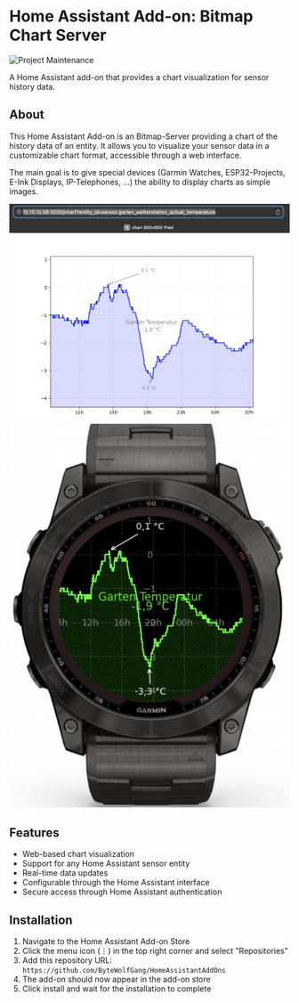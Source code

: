 # Home Assistant Add-on: Bitmap Chart Server

![Project Maintenance][maintenance-shield]

A Home Assistant add-on that provides a chart visualization for sensor history data.

## About

This Home Assistant Add-on is an Bitmap-Server providing a chart of the history data of an entity. It allows you to visualize your sensor data in a customizable chart format, accessible through a web interface.

The main goal is to give special devices (Garmin Watches, ESP32-Projects, E-Ink Displays, IP-Telephones, ...) the ability to display charts as simple images.

![image](https://github.com/ByteWolfGang/HomeAssistantAddOns/blob/main/chart/doc/chart.png) ![image](https://github.com/ByteWolfGang/HomeAssistantAddOns/blob/main/chart/doc/chart2.png)

## Features

- Web-based chart visualization
- Support for any Home Assistant sensor entity
- Real-time data updates
- Configurable through the Home Assistant interface
- Secure access through Home Assistant authentication

## Installation

1. Navigate to the Home Assistant Add-on Store
2. Click the menu icon (⋮) in the top right corner and select "Repositories"
3. Add this repository URL: `https://github.com/ByteWolfGang/HomeAssistantAddOns`
4. The add-on should now appear in the add-on store
5. Click install and wait for the installation to complete

[maintenance-shield]: https://img.shields.io/maintenance/yes/2025.svg 